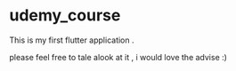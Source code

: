 # udemy_course

This is my first flutter application . 

please feel free to tale alook at it , i would love the advise :)
